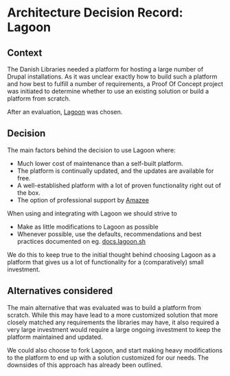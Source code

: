# Architecture Decision Record: Lagoon

## Context

The Danish Libraries needed a platform for hosting a large number of Drupal
installations. As it was unclear exactly how to build such a platform and how
best to fulfill a number of requirements, a Proof Of Concept project was
initiated to determine whether to use an existing solution or build a platform
from scratch.

After an evaluation, [Lagoon](https://docs.lagoon.sh/lagoon/) was chosen.

## Decision

The main factors behind the decision to use Lagoon where:

* Much lower cost of maintenance than a self-built platform.
* The platform is continually updated, and the updates are available for free.
* A well-established platform with a lot of proven functionality right out of
  the box.
* The option of professional support by [Amazee](https://amazee.io)

When using and integrating with Lagoon we should strive to

* Make as little modifications to Lagoon as possible
* Whenever possible, use the defaults, recommendations and best practices
  documented on eg. [docs.lagoon.sh](https://docs.lagoon.sh/lagoon/)

We do this to keep true to the initial thought behind choosing Lagoon as a
platform that gives us a lot of functionality for a (comparatively) small
investment.

## Alternatives considered

The main alternative that was evaluated was to build a platform from scratch.
While this may have lead to a more customized solution that more closely matched
any requirements the libraries may have, it also required a very large
investment would require a large ongoing investment to keep the platform
maintained and updated.

We could also choose to fork Lagoon, and start making heavy modifications to the
platform to end up with a solution customized for our needs. The downsides of
this approach has already been outlined.
